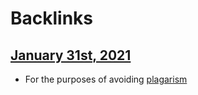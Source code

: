
# Backlinks
## [January 31st, 2021](<January 31st, 2021.md>)
- For the purposes of avoiding [plagarism](<plagarism.md>)

